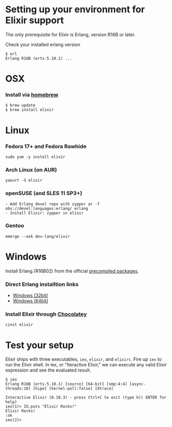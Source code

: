 # Setting up your environment for Elixir support

The only prerequisite for Elixir is Erlang, version R16B or later.

Check your installed erlang version

```shell
$ erl
Erlang R16B (erts-5.10.1) ...
```


# OSX

### Install via [homebrew](http://brew.sh/)

  ```shell
  $ brew update
  $ brew install elixir
  ```


# Linux

### Fedora 17+ and Fedora Rawhide

    sudo yum -y install elixir

### Arch Linux (on AUR)

    yaourt -S elixir

### openSUSE (and SLES 11 SP3+)

    - Add Erlang devel repo with zypper ar -f obs://devel:languages:erlang/ erlang
    - Install Elixir: zypper in elixir

### Gentoo

    emerge --ask dev-lang/elixir


# Windows

Install Erlang (R16B02) from the official [precompiled packages](https://www.erlang-solutions.com/downloads/download-erlang-otp).

### Direct Erlang installtion links
  - [Windows (32bit)](http://packages.erlang-solutions.com/erlang/esl-erlang/FLAVOUR_1_general/esl-erlang_16.b.2-1~windows_i386.exe)
  - [Windows (64bit)](http://packages.erlang-solutions.com/erlang/esl-erlang/FLAVOUR_1_general/esl-erlang_16.b.2-1~windows_amd64.exe)

### Install Elixir through [Chocolatey](http://chocolatey.org/)

    cinst elixir


# Test your setup

Elixir ships with three executables, `iex`, `elixir`, and `elixirc`.
Fire up `iex` to run the Elixir shell. In iex, or "Iteractive Elixir," we can
execute any valid Elixir expression and see the evaluated result.

```shell
$ iex
Erlang R16B (erts-5.10.1) [source] [64-bit] [smp:4:4] [async-threads:10] [hipe] [kernel-poll:false] [dtrace]

Interactive Elixir (0.10.3) - press Ctrl+C to exit (type h() ENTER for help)
iex(1)> IO.puts "Elixir Rocks!"
Elixir Rocks!
:ok
iex(2)>
```

